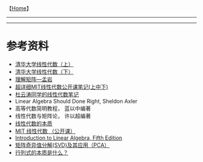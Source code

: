 【[Home](https://simplelp.github.io/)】         

-------------------------------------------





-----------------------------------------------

# 参考资料
- [清华大学线性代数（上）](http://www.xuetangx.com/courses/course-v1:TsinghuaX+10421094X_2015_2+sp/about)       
- [清华大学线性代数（下）](http://www.xuetangx.com/courses/course-v1:TsinghuaX+10421102x_2015_T2+sp/about)     
- [理解矩阵—孟岩](https://blog.csdn.net/myan/article/details/647511)       
- [超详细MIT线性代数公开课笔记(上中下)](https://wenku.baidu.com/view/daac42a977eeaeaad1f34693daef5ef7ba0d129a.html)
- [杜云涛同学的线性代数笔记](https://zealscott.com/blog/notes-on-linear-algebra/)
- Linear Algebra Should Done Right, Sheldon Axler
- 高等代数简明教程， 蓝以中编著
- 线性代数与矩阵论， 许以超编著
- [线性代数的本质](https://www.bilibili.com/video/av6731067/)
- [MIT 线性代数 （公开课）](http://open.163.com/special/opencourse/daishu.html)    
- [Introduction to Linear Algebra, Fifth Edition](http://math.mit.edu/~gs/linearalgebra/)      
- [矩阵奇异值分解(SVD)及其应用（PCA）](https://www.jianshu.com/p/e574e91070ad)
- [行列式的本质是什么？](https://www.matongxue.com/madocs/247.html#/madoc)
